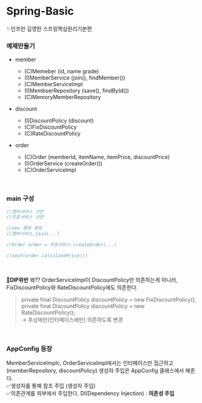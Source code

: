 # Spring-Basic
✨인프런 김영한 스프링핵심원리기본편

### 예제만들기
- member
	- (C)Memeber (id, name grade)
	- (I)MemberService (join(), findMember())
	- (C)MemberServiceImpl
	- (I)MembserRepository (save(), findById())
	- (C)MemoryMemberRepository

- discount
	- (I)DiscountPolicy (discount)
	- (C)FixDiscountPolicy
	- (C)RateDiscountPolicy

- order
	- (C)Order (memberId, itemName, itemPrice, discountPrice)
	- (I)OrderService (createOrder())
	- (C)OrderServiceImpl
  
<br/>
 
### main 구성
```c
//멤버서비스 선언
//주문서비스 선언

//new 멤버 생성
//멤버서비스.join(...)

//Order order = 주문서비스.createOrder(...)

//sout(order.calculatePrice())
```

<br/>

🚨**DIP위반** 왜?? OrderServiceImpl이 DiscountPolicy만 의존하는게 아니라, FixDiscountPolicy와 RateDiscountPolicy에도 의존한다.   
> private final DiscountPolicy discountPolicy = new FixDiscountPolicy();  
> private final DiscountPolicy discountPolicy = new RateDiscountPolicy();  
> -> 추상에만(인터페이스에만) 의존하도록 변경

<br/>

### AppConfig 등장
MemberServiceImplc, OrderServiceImpl에서는 인터페이스만 접근하고(memberRepository, discountPolicy) 생성자 주입은 AppConfig 클래스에서 해준다.   
✅생성자를 통해 참조 주입 (생성자 주입)  
✅의존관계를 외부에서 주입한다. DI(Dependency Injection) : **의존성 주입**  
 
